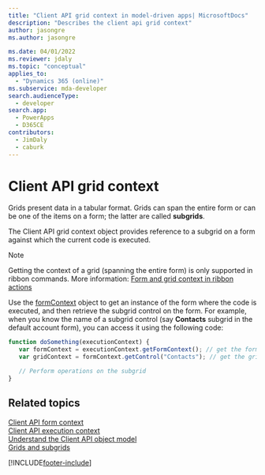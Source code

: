 ```yaml
---
title: "Client API grid context in model-driven apps| MicrosoftDocs"
description: "Describes the client api grid context"
author: jasongre
ms.author: jasongre

ms.date: 04/01/2022
ms.reviewer: jdaly
ms.topic: "conceptual"
applies_to: 
  - "Dynamics 365 (online)"
ms.subservice: mda-developer
search.audienceType: 
  - developer
search.app: 
  - PowerApps
  - D365CE
contributors: 
  - JimDaly
  - caburk
---
```

# Client API grid context

Grids present data in a tabular format. Grids can span the entire form or can be one of the items on a form; the latter are called **subgrids**.

The Client API grid context object provides reference to a subgrid on a form against which the current code is executed. 

> [!NOTE]
> Getting the context of a grid (spanning the entire form) is only supported in ribbon commands. More information: [Form and grid context in ribbon actions](../pass-data-page-parameter-ribbon-actions.md#form-and-grid-context-in-ribbon-actions)

Use the [formContext](clientapi-form-context.md) object to get an instance of the form where the code is executed, and then retrieve the subgrid control on the form. For example, when you know the name of a subgrid control (say **Contacts** subgrid in the default account form), you can access it using the following code:

```JavaScript
function doSomething(executionContext) {
   var formContext = executionContext.getFormContext(); // get the form Context
   var gridContext = formContext.getControl("Contacts"); // get the grid context

   // Perform operations on the subgrid
}
```

## Related topics

[Client API form context](clientapi-form-context.md)<br/>
[Client API execution context](clientapi-execution-context.md)<br/>
[Understand the Client API object model](understand-clientapi-object-model.md)<br/>
[Grids and subgrids](reference/grids.md)



[!INCLUDE[footer-include](../../../includes/footer-banner.md)]
